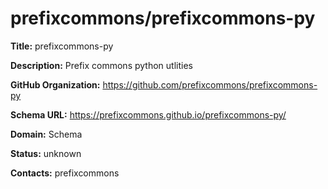 # prefixcommons/prefixcommons-py

**Title:** prefixcommons-py

**Description:** Prefix commons python utlities

**GitHub Organization:** https://github.com/prefixcommons/prefixcommons-py

**Schema URL:** https://prefixcommons.github.io/prefixcommons-py/



**Domain:** Schema

**Status:** unknown



**Contacts:** prefixcommons